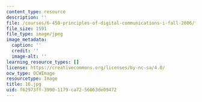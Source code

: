 ```yaml
---
content_type: resource
description: ''
file: /courses/6-450-principles-of-digital-communications-i-fall-2006/f62973ff39901179ca7256063de09472_16.jpg
file_size: 1591
file_type: image/jpeg
image_metadata:
  caption: ''
  credit: ''
  image-alt: ''
learning_resource_types: []
license: https://creativecommons.org/licenses/by-nc-sa/4.0/
ocw_type: OCWImage
resourcetype: Image
title: 16.jpg
uid: f62973ff-3990-1179-ca72-56063de09472
---
```

